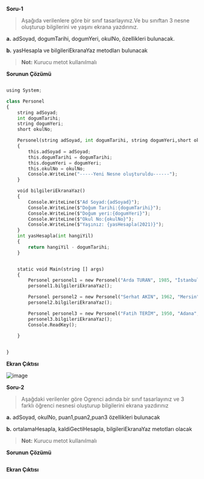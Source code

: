
**Soru-1**
> Aşağıda verilenlere göre  bir sınıf tasarlayınız.Ve bu sınıftan 3 nesne oluşturup bilgilerini ve yaşını ekrana yazdırınız.

**a.** adSoyad, dogumTarihi, dogumYeri, okulNo,  özellikleri bulunacak.

**b.** yasHesapla ve bilgileriEkranaYaz metodları bulunacak

> **Not:** Kurucu metot kullanılmalı


**Sorunun Çözümü**

```python

using System;

class Personel
{
    string adSoyad;
    int dogumTarihi;
    string dogumYeri;
    short okulNo;

    Personel(string adSoyad, int dogumTarihi, string dogumYeri,short okulNo)
    {
        this.adSoyad = adSoyad;
        this.dogumTarihi = dogumTarihi;
        this.dogumYeri = dogumYeri;
        this.okulNo = okulNo;
        Console.WriteLine("-----Yeni Nesne oluşturuldu------");
    }

    void bilgileriEkranaYaz()
    {
        Console.WriteLine($"Ad Soyad:{adSoyad}");
        Console.WriteLine($"Doğum Tarihi:{dogumTarihi}");
        Console.WriteLine($"Doğum yeri:{dogumYeri}");
        Console.WriteLine($"Okul No:{okulNo}");
        Console.WriteLine($"Yaşınız: {yasHesapla(2021)}");
    }
    int yasHesapla(int hangiYil)
    {
        return hangiYil - dogumTarihi;
    }


    static void Main(string [] args)
    {
        Personel personel1 = new Personel("Arda TURAN", 1985, "İstanbul", 254);
        personel1.bilgileriEkranaYaz();

        Personel personel2 = new Personel("Serhat AKIN", 1962, "Mersin", 250);
        personel2.bilgileriEkranaYaz();

        Personel personel3 = new Personel("Fatih TERİM", 1950, "Adana", 300);
        personel3.bilgileriEkranaYaz();
        Console.ReadKey();

    }
    

}

```

**Ekran Çıktısı**

![image](https://user-images.githubusercontent.com/28144917/136901701-33404da5-4c38-4c37-9bcc-b761f3463e98.png)


**Soru-2**
> Aşağdaki verilenler göre Ogrenci adında bir sınıf tasarlayınız ve 3 farklı öğrenci nesnesi oluşturup bilgilerini ekrana yazdırınız

**a.** adSoyad, okulNo, puan1,puan2,puan3 özellikleri bulunacak

**b.** ortalamaHesapla, kaldiGectiHesapla, bilgileriEkranaYaz metotları olacak

> **Not:** Kurucu metot kullanılmalı


**Sorunun Çözümü**

```python

```

**Ekran Çıktısı**
